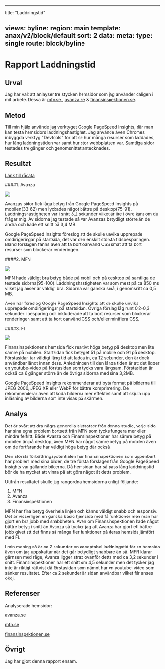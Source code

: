 
---
title: "Laddningstid"

views:
    byline:
        region: main
        template: anax/v2/block/default
        sort: 2
        data:
            meta: 
                type: single
                route: block/byline
---
Rapport Laddningstid
=========================

Urval
-----------------------

Jag har valt att anlayser tre stycken hemsidor som jag använder daligen i mit arbete. Dessa är [mfn.se ](https://www.mfn.se/), [avanza.se](https://www.avanza.se/start) & [finansinspektionen.se](https://www.finansinspektionen.se/).

Metod
-----------------------

Till min hjälp använde jag verktyget Google PageSpeed Insights, där man kan testa hemsidors laddningshastighet. Jag använde även Chromes inbyggda verktyg "Devtools" för att se hur många resurser som laddades, hur lång laddningstiden var samt hur stor webbplatsen var. Samtliga sidor testades tre gånger och genomsnittet antecknades.

Resultat
-----------------------

[Länk till rådata](https://docs.google.com/spreadsheets/d/1WayMVYAVCT-37xGhIbgGIeqgump-pNgqe5bzdMKFSKo/edit?usp=sharing)

####1. Avanza

<img src="image/aza.PNG?w=600">

Avanzas sidor fick låga betyg från Google PageSpeed Insights på mobilen(33-62) men lyckades något bättre på desktop(75-91). Laddningshastigheten var i snitt 3,2 sekunder vilket är lite i övre kant om du frågar mig. Av sidorna jag testade så var Avanzas betydligt större än de andra och hade ett snitt på 3,4 MB. 

Google PageSpeed Insights föreslog att de skulle unvika upprepade omdirigeringar på startsida, det var den enskilt största tidsbesparingen. Bland förslagen fanns även att ta bort oanvänd CSS smat att ta bort resurser som blockerar renderingen.

####2. MFN

<img src="image/mfn.PNG?w=600">

MFN hade väldigt bra betyg både på mobil och på desktop på samtliga de testade sidorna(95-100). Laddningshastigheten var som mest på ca 850 ms vilket jag anser är väldigt bra. Sidorna var ganska små, i genomsnitt ca 0,5 MB.

Även här föreslog Google PageSpeed Insights att de skulle unvika upprepade omdirigeringar på startsidan. Övriga förslag låg runt 0,2-0,3 sekunder i besparing och inkluderade att ta bort resurser som blockerar renderingen samt att ta bort oanvänd CSS och/eller minifiera CSS.

####3. FI

<img src="image/fi.PNG?w=600">

Finansinspektionens hemsida fick realtivt höga betyg på desktop men lite sämre på mobilen. Startsidan fick betyget 51 på mobile och 91 på desktop. Förstasidan tar väldigt lång tid att ladda in, ca 12 sekunder, den är dock användbar långt innan dess. Anledningen till den långa tiden är att det ligger en youtube-video på förstasidan som tycks vara långsam. Förstasidan är också ca 6 gånger större än de övriga sidorna med sina 3,2MB.

Google PageSpeed Insights rekommenderar att byta format på bilderna till JPEG 2000, JPEG XR eller WebP för bättre komprimering. De rekommenderar även att koda bilderna mer effektivt samt att skjuta upp inläsning av bilderna som inte visas på skärmen. 

Analys
-----------------------

Det är svårt att dra några generella slutsatser från denna studie, varje sida har sina egna problem bortsett från MFN som tycks fungera mer eller mindre felfritt. Både Avanza och Finansinspektionen har sämre betyg på mobilen än på desktop, även MFN har något sämre betyg på mobilen även om de fortfarande har väldigt höga betyg där också.

Den största förbättringspotentialen har finansinspektionen som uppenbart har problem med sina bilder, de tre första förslagen från Google PageSpeed Insights var gällande bilderna. Då hemsidan har så pass lång laddningstid bör de ha mycket att vinna på att göra något åt detta problem. 


Utifrån resultatet skulle jag rangordna hemsidorna enligt följande:

1. MFN
2. Avanza
3. Finansinspektionen


MFN har fina betyg över hela linjen och känns väldigt snabb och responsiv. Det är visserligen en ganska basic hemsida med få funktioner men man har gjort en bra jobb med snabbheten. Även om Finansinspektionen hade något bättre betyg i snitt än Avanza så tycker jag att Avanza har gjort ett bättre jobb givet att det finns så många fler funktioner på deras hemsida jämfört med FI.

I min mening så är ca 2 sekunder en acceptabel laddningstid för en hemsida även om jag uppskattar när det går betydligt snabbare än så. MFN klarar gärnsen med råge, Avanza ligger strax ovanför detta med ca 3,2 sekunder i snitt. Finansinspektionen har ett snitt om 4,5 sekunder men det tycker jag inte är riktigt rättvist då förstasidan som nämnt har en youtube-video som sänker resultatet. Efter ca 2 sekunder är sidan användbar vilket får anses okej.


Referenser
-----------------------

Analyserade hemsidor:

[avanza.se](https://www.avanza.se/start)

[mfn.se ](https://www.mfn.se/)

[finansinspektionen.se](https://www.finansinspektionen.se/)



Övrigt
-----------------------

Jag har gjort denna rapport ensam.